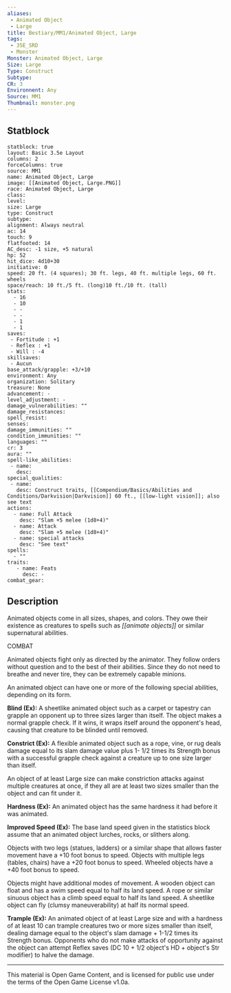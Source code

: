 ```yaml
---
aliases:
 - Animated Object
 - Large
title: Bestiary/MM1/Animated Object, Large
tags: 
 - 35E_SRD
 - Monster
Monster: Animated Object, Large
Size: Large
Type: Construct
Subtype: 
CR: 3
Environnent: Any
Source: MM1
Thumbnail: monster.png
---
```


## Statblock

```statblock
statblock: true
layout: Basic 3.5e Layout
columns: 2
forceColumns: true
source: MM1 
name: Animated Object, Large
image: [[Animated Object, Large.PNG]]
race: Animated Object, Large
class: 
level: 
size: Large
type: Construct
subtype: 
alignment: Always neutral
ac: 14
touch: 9
flatfooted: 14
AC_desc: -1 size, +5 natural
hp: 52
hit_dice: 4d10+30
initiative: 0
speed: 20 ft. (4 squares); 30 ft. legs, 40 ft. multiple legs, 60 ft. wheels
space/reach: 10 ft./5 ft. (long)10 ft./10 ft. (tall)
stats:
  - 16
  - 10
  - -
  - -
  - 1
  - 1
saves:
 - Fortitude : +1
 - Reflex : +1
 - Will : -4
skillsaves:
 - Aucun
base_attack/grapple: +3/+10
environment: Any
organization: Solitary
treasure: None
advancement: -
level_adjustment: -
damage_vulnerabilities: ""
damage_resistances: 
spell_resist: 
senses: 
damage_immunities: ""
condition_immunities: ""
languages: ""
cr: 3
aura: ""
spell-like_abilities:
 - name: 
   desc: 
special_qualities:
 - name:
   desc: Construct traits, [[Compendium/Basics/Abilities and Conditions/Darkvision|Darkvision]] 60 ft., [[low-light vision]]; also see text
actions:
  - name: Full Attack
    desc: "Slam +5 melee (1d8+4)"
  - name: Attack
    desc: "Slam +5 melee (1d8+4)"
  - name: special attacks
    desc: "See text"
spells:
  - ""
traits:
   - name: Feats
     desc: -
combat_gear:  
```

## Description



Animated objects come in all sizes, shapes, and colors. They owe their existence as creatures to spells such as *[[animate objects]]* or similar supernatural abilities.

COMBAT

Animated objects fight only as directed by the animator. They follow orders without question and to the best of their abilities. Since they do not need to breathe and never tire, they can be extremely capable minions.

An animated object can have one or more of the following special abilities, depending on its form.


**Blind (Ex):** A sheetlike animated object such as a carpet or tapestry can grapple an opponent up to three sizes larger than itself. The object makes a normal grapple check. If it wins, it wraps itself around the opponent's head, causing that creature to be blinded until removed.


**Constrict (Ex):** A flexible animated object such as a rope, vine, or rug deals damage equal to its slam damage value plus 1- 1/2 times its Strength bonus with a successful grapple check against a creature up to one size larger than itself.

An object of at least Large size can make constriction attacks against multiple creatures at once, if they all are at least two sizes smaller than the object and can fit under it.


**Hardness (Ex):** An animated object has the same hardness it had before it was animated.


**Improved Speed (Ex):** The base land speed given in the statistics block assume that an animated object lurches, rocks, or slithers along.

Objects with two legs (statues, ladders) or a similar shape that allows faster movement have a +10 foot bonus to speed. Objects with multiple legs (tables, chairs) have a +20 foot bonus to speed. Wheeled objects have a +40 foot bonus to speed.

Objects might have additional modes of movement. A wooden object can float and has a swim speed equal to half its land speed. A rope or similar sinuous object has a climb speed equal to half its land speed. A sheetlike object can fly (clumsy maneuverability) at half its normal speed.


 **Trample (Ex):** An animated object of at least Large size and with a hardness of at least 10 can trample creatures two or more sizes smaller than itself, dealing damage equal to the object's slam damage + 1-1/2 times its Strength bonus. Opponents who do not make attacks of opportunity against the object can attempt Reflex saves (DC 10 + 1/2 object's HD + object's Str modifier) to halve the damage.


---

This material is Open Game Content, and is licensed for public use under the terms of the Open Game License v1.0a.
